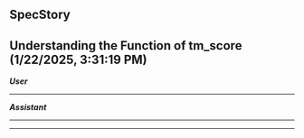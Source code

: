 ## SpecStory

## Understanding the Function of tm_score (1/22/2025, 3:31:19 PM)

_**User**_



---

_**Assistant**_



---



---


